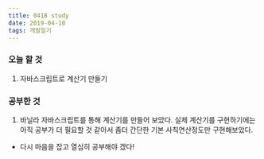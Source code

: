 ```yaml
---
title: 0418 study
date: 2019-04-18
tags: 개발일기
---
```


### 오늘 할 것

1. 자바스크립트로 계산기 만들기

### 공부한 것

1. 바닐라 자바스크립트를 통해 계산기를 만들어 보았다.
   실제 계산기를 구현하기에는 아직 공부가 더 필요할 것 같아서 좀더 간단한 기본 사칙연산정도만 구현해보았다.

- 다시 마음을 잡고 열심히 공부해야 겠다!
